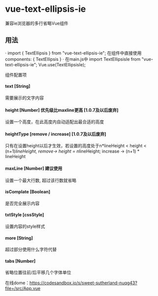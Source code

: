 # vue-text-ellipsis-ie
兼容ie浏览器的多行省略Vue组件
## 用法
· import { TextEllipsis } from "vue-text-ellipsis-ie";
在组件中直接使用components: { TextEllipsis }
· 在main.js中
import TextEllipsisIe from "vue-text-ellipsis-ie";
Vue.use(TextEllipsisIe);

 组件配置项
#### text [String]
  需要展示的文字内容
#### height [Number] 优先级比maxline更高 [1.0.7及以后废弃]
  设置一个高度，在此高度内自动适配出最合适的高度
#### heightType [remove / increase] [1.0.7及以后废弃]
  只有在设置height以后才生效，若设置的高度处于n*lineHeight < height < (n+1)*lineHeight, 
  remove-> height = n*lineHeight; 
  increase -> (n+1) * lineHeight
#### maxLine [Number] 建议使用
  设置一个最大行数, 超过该行数就省略
#### isComplate [Boolean]
  是否完全展示内容
#### txtStyle [cssStyle]
  设置内容的style样式
#### more [String]
  超过部分使用什么字符代替
#### tabs [Number]
  省略位置往前/后平移几个字体单位

在线dome：https://codesandbox.io/s/sweet-sutherland-nuqg43?file=/src/App.vue
